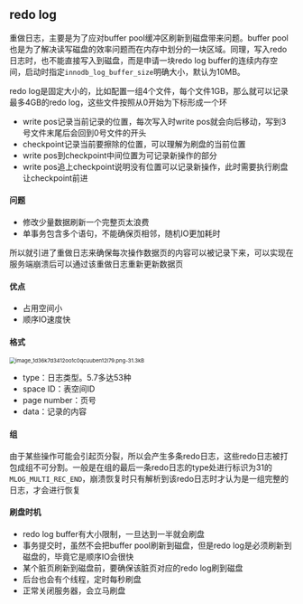 ## redo log

重做日志，主要是为了应对buffer pool缓冲区刷新到磁盘带来问题。buffer pool也是为了解决读写磁盘的效率问题而在内存中划分的一块区域。同理，写入redo日志时，也不能直接写入到磁盘，而是申请一块redo log buffer的连续内存空间，启动时指定`innodb_log_buffer_size`明确大小，默认为10MB。

redo log是固定大小的，比如配置一组4个文件，每个文件1GB，那么就可以记录最多4GB的redo log，这些文件按照从0开始为下标形成一个环

+ write pos记录当前记录的位置，每次写入时write pos就会向后移动，写到3号文件末尾后会回到0号文件的开头
+ checkpoint记录当前要擦除的位置，可以理解为刷盘的当前位置
+ write pos到checkpoint中间位置为可记录新操作的部分
+ write pos追上checkpoint说明没有位置可以记录新操作，此时需要执行刷盘让checkpoint前进

#### 问题

+ 修改少量数据刷新一个完整页太浪费
+ 单事务包含多个语句，不能确保页相邻，随机IO更加耗时

所以就引进了重做日志来确保每次操作数据页的内容可以被记录下来，可以实现在服务端崩溃后可以通过该重做日志重新更新数据页

#### 优点

+ 占用空间小
+ 顺序IO速度快

#### 格式

<img src="https://p1-jj.byteimg.com/tos-cn-i-t2oaga2asx/gold-user-assets/2019/3/4/1694892fdec61898~tplv-t2oaga2asx-zoom-in-crop-mark:1304:0:0:0.awebp" alt="image_1d36k7d3412oo1c0qcuuben12l79.png-31.3kB" style="zoom:67%;" />

+ type：日志类型。5.7多达53种
+ space ID：表空间ID
+ page number：页号
+ data：记录的内容

#### 组

由于某些操作可能会引起页分裂，所以会产生多条redo日志，这些redo日志被打包成组不可分割。一般是在组的最后一条redo日志的type处进行标识为31的`MLOG_MULTI_REC_END`，崩溃恢复时只有解析到该redo日志时才认为是一组完整的日志，才会进行恢复

#### 刷盘时机

+ redo log buffer有大小限制，一旦达到一半就会刷盘
+ 事务提交时，虽然不会把buffer pool刷新到磁盘，但是redo log是必须刷新到磁盘的，毕竟它是顺序IO会很快
+ 某个脏页刷新到磁盘前，要确保该脏页对应的redo log刷到磁盘
+ 后台也会有个线程，定时每秒刷盘
+ 正常关闭服务器，会立马刷盘